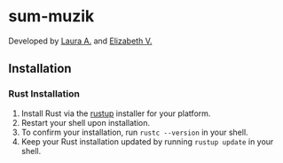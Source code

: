 # sum-muzik
Developed by [Laura A.](https://github.com/sally55uwu) and [Elizabeth V.](https://github.com/feliiizabeth)

## Installation
### Rust Installation
1. Install Rust via the [rustup](https://rustup.rs/) installer for your platform.
1. Restart your shell upon installation.
1. To confirm your installation, run `rustc --version` in your shell.
1. Keep your Rust installation updated by running `rustup update` in your shell.
